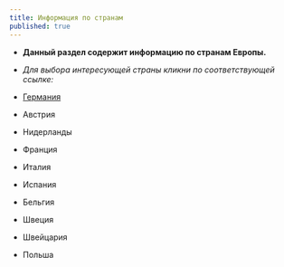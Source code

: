 ```yaml
---
title: Информация по странам
published: true
---
```

- **Данный раздел содержит информацию по странам Европы.**
-  _Для выбора интересующей страны кликни по соответствующей ссылке:_

 
 - [Германия](/master/Germany.html)
-  Австрия
-  Нидерланды
-  Франция
-  Италия
-  Испания
-  Бельгия
-  Швеция
-  Швейцария
-  Польша
